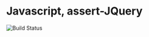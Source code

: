 # Javascript, assert-JQuery

![Build Status](https://travis-ci.org/cyber-dojo-languages/javascript-assert-jquery.svg?branch=master)
